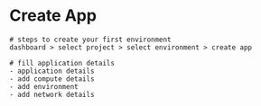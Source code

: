 # Create App

```
# steps to create your first environment
dashboard > select project > select environment > create app

# fill application details
- application details
- add compute details
- add environment
- add network details

```

<figure><img src="../../.gitbook/assets/Screenshot 2024-02-21 at 2.05.48 PM.png" alt=""><figcaption></figcaption></figure>

<figure><img src="../../.gitbook/assets/Screenshot 2024-02-21 at 2.06.19 PM.png" alt=""><figcaption></figcaption></figure>

<figure><img src="../../.gitbook/assets/Screenshot 2024-02-21 at 2.07.50 PM.png" alt=""><figcaption></figcaption></figure>
